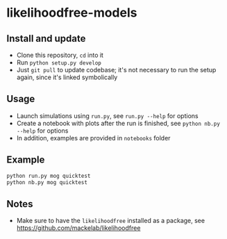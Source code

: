 # likelihoodfree-models

## Install and update

- Clone this repository, `cd` into it
- Run `python setup.py develop`
- Just `git pull` to update codebase; it's not necessary to run the setup again,
  since it's linked symbolically


## Usage

- Launch simulations using `run.py`, see `run.py --help` for options
- Create a notebook with plots after the run is finished, see `python nb.py --help` for options
- In addition, examples are provided in `notebooks` folder


## Example

```bash
python run.py mog quicktest
python nb.py mog quicktest
```


## Notes

- Make sure to have the `likelihoodfree` installed as a package, see https://github.com/mackelab/likelihoodfree
